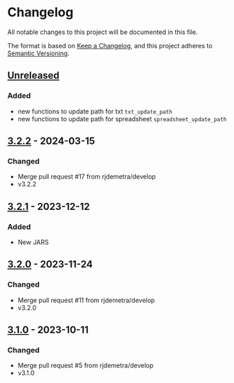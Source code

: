 # Changelog

All notable changes to this project will be documented in this file.

The format is based on [Keep a Changelog](https://keepachangelog.com/en/1.1.0/), and this project adheres
to [Semantic Versioning](https://semver.org/spec/v2.0.0.html).


## [Unreleased]

### Added

- new functions to update path for txt `txt_update_path`
- new functions to update path for spreadsheet `spreadsheet_update_path`


## [3.2.2] - 2024-03-15

### Changed

* Merge pull request #17 from rjdemetra/develop
* v3.2.2


## [3.2.1] - 2023-12-12

### Added

* New JARS


## [3.2.0] - 2023-11-24

### Changed

* Merge pull request #11 from rjdemetra/develop
* v3.2.0


## [3.1.0] - 2023-10-11

### Changed

* Merge pull request #5 from rjdemetra/develop
* v3.1.0


[Unreleased]: https://github.com/rjdverse/rjd3providers/compare/v3.2.2...HEAD
[3.2.2]: https://github.com/rjdverse/rjd3providers/releases/tag/v3.2.1...v3.2.2
[3.2.1]: https://github.com/rjdverse/rjd3providers/releases/tag/v3.2.0...v3.2.1
[3.2.0]: https://github.com/rjdverse/rjd3providers/releases/tag/v3.1.0...v3.2.0
[3.1.0]: https://github.com/rjdverse/rjd3providers/releases/tag/v3.1.0

